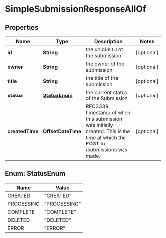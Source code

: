 

# SimpleSubmissionResponseAllOf


## Properties

| Name | Type | Description | Notes |
|------------ | ------------- | ------------- | -------------|
|**id** | **String** | the unique ID of the submission |  [optional] |
|**owner** | **String** | the owner of the submission |  [optional] |
|**title** | **String** | the title of the submission |  [optional] |
|**status** | [**StatusEnum**](#StatusEnum) | the current status of the Submission |  [optional] |
|**createdTime** | **OffsetDateTime** | RFC3339 timestamp of when this submission was initially created. This is the time at which the POST to /submissions was made.  |  [optional] |



## Enum: StatusEnum

| Name | Value |
|---- | -----|
| CREATED | &quot;CREATED&quot; |
| PROCESSING | &quot;PROCESSING&quot; |
| COMPLETE | &quot;COMPLETE&quot; |
| DELETED | &quot;DELETED&quot; |
| ERROR | &quot;ERROR&quot; |



